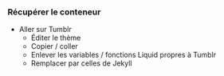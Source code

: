 ### Récupérer le conteneur

* Aller sur Tumblr
  * Éditer le thème
  * Copier / coller
  * Enlever les variables / fonctions Liquid propres à Tumblr
  * Remplacer par celles de Jekyll 